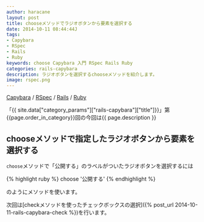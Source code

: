```yaml
---
author: haracane
layout: post
title: chooseメソッドでラジオボタンから要素を選択する
date: 2014-10-11 08:44:44J
tags:
- Capybara
- RSpec
- Rails
- Ruby
keywords: choose Capybara 入門 RSpec Rails Ruby
categories: rails-capybara
description: ラジオボタンを選択するchooseメソッドを紹介します。
image: rspec.png
---
```

[Capybara](/tags/capybara/) / [RSpec](/tags/rspec/) / [Rails](/tags/rails/) / [Ruby](/tags/ruby/)

「{{ site.data["category_params"]["rails-capybara"]["title"]}}」第{{page.order_in_category}}回の今回は{{ page.description }}

## chooseメソッドで指定したラジオボタンから要素を選択する

`choose`メソッドで「公開する」のラベルがついたラジオボタンを選択するには

{% highlight ruby %}
choose '公開する'
{% endhighlight %}

のようにメソッドを使います。

次回は[checkメソッドを使ったチェックボックスの選択]({% post_url 2014-10-11-rails-capybara-check %})を行います。
